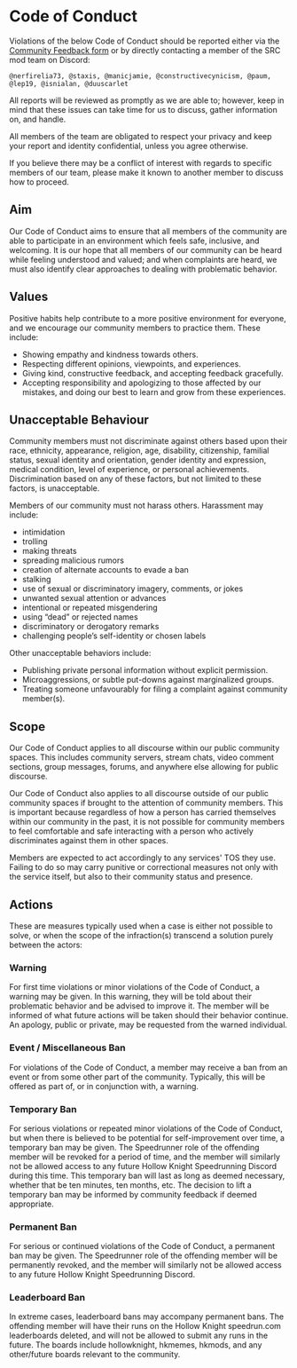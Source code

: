 # Code of Conduct

Violations of the below Code of Conduct should be reported either via the [Community Feedback form](https://docs.google.com/forms/d/1XZBDvGQTw84Lf5958KEqcoPzQMyunNttoR7MiVqbbgs) or by directly contacting a member of the SRC mod team on Discord:

```
@nerfirelia73, @staxis, @manicjamie, @constructivecynicism, @paum, @lep19, @isnialan, @duuscarlet
```

All reports will be reviewed as promptly as we are able to; however, keep in mind that these issues can take time for us to discuss, gather information on, and handle.

All members of the team are obligated to respect your privacy and keep your report and identity confidential, unless you agree otherwise.

If you believe there may be a conflict of interest with regards to specific members of our team, please make it known to another member to discuss how to proceed.

## Aim

Our Code of Conduct aims to ensure that all members of the community are able to participate in an environment which feels safe, inclusive, and welcoming. It is our hope that all members of our community can be heard while feeling understood and valued; and when complaints are heard, we must also identify clear approaches to dealing with problematic behavior.

## Values

Positive habits help contribute to a more positive environment for everyone, and we encourage our community members to practice them. These include:

- Showing empathy and kindness towards others.
- Respecting different opinions, viewpoints, and experiences.
- Giving kind, constructive feedback, and accepting feedback gracefully.
- Accepting responsibility and apologizing to those affected by our mistakes, and doing our best to learn and grow from these experiences.

## Unacceptable Behaviour

Community members must not discriminate against others based upon their race, ethnicity, appearance, religion, age, disability, citizenship, familial status, sexual identity and orientation, gender identity and expression, medical condition, level of experience, or personal achievements. Discrimination based on any of these factors, but not limited to these factors, is unacceptable.

Members of our community must not harass others. Harassment may include:

- intimidation
- trolling
- making threats
- spreading malicious rumors
- creation of alternate accounts to evade a ban
- stalking
- use of sexual or discriminatory imagery, comments, or jokes
- unwanted sexual attention or advances
- intentional or repeated misgendering
- using “dead” or rejected names
- discriminatory or derogatory remarks
- challenging people’s self-identity or chosen labels

Other unacceptable behaviors include:

- Publishing private personal information without explicit permission.
- Microaggressions, or subtle put-downs against marginalized groups.
- Treating someone unfavourably for filing a complaint against community member(s).

## Scope

Our Code of Conduct applies to all discourse within our public community spaces. This includes community servers, stream chats, video comment sections, group messages, forums, and anywhere else allowing for public discourse.

Our Code of Conduct also applies to all discourse outside of our public community spaces if brought to the attention of community members. This is important because regardless of how a person has carried themselves within our community in the past, it is not possible for community members to feel comfortable and safe interacting with a person who actively discriminates against them in other spaces.

Members are expected to act accordingly to any services' TOS they use. Failing to do so may carry punitive or correctional measures not only with the service itself, but also to their community status and presence.

## Actions

These are measures typically used when a case is either not possible to solve, or when the scope of the infraction(s) transcend a solution purely between the actors:

### Warning

For first time violations or minor violations of the Code of Conduct, a warning may be given. In this warning, they will be told about their problematic behavior and be advised to improve it. The member will be informed of what future actions will be taken should their behavior continue. An apology, public or private, may be requested from the warned individual.

### Event / Miscellaneous Ban

For violations of the Code of Conduct, a member may receive a ban from an event or from some other part of the community. Typically, this will be offered as part of, or in conjunction with, a warning.

### Temporary Ban

For serious violations or repeated minor violations of the Code of Conduct, but when there is believed to be potential for self-improvement over time, a temporary ban may be given. The Speedrunner role of the offending member will be revoked for a period of time, and the member will similarly not be allowed access to any future Hollow Knight Speedrunning Discord during this time. This temporary ban will last as long as deemed necessary, whether that be ten minutes, ten months, etc. The decision to lift a temporary ban may be informed by community feedback if deemed appropriate.

### Permanent Ban

For serious or continued violations of the Code of Conduct, a permanent ban may be given. The Speedrunner role of the offending member will be permanently revoked, and the member will similarly not be allowed access to any future Hollow Knight Speedrunning Discord.

### Leaderboard Ban

In extreme cases, leaderboard bans may accompany permanent bans. The offending member will have their runs on the Hollow Knight speedrun.com leaderboards deleted, and will not be allowed to submit any runs in the future. The boards include hollowknight, hkmemes, hkmods, and any other/future boards relevant to the community.
